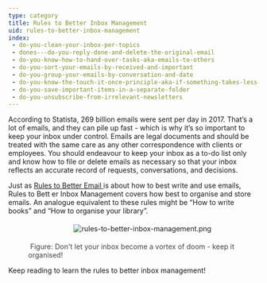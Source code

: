 ```yaml
---
type: category
title: Rules to Better Inbox Management
uid: rules-to-better-inbox-management
index:
 - do-you-clean-your-inbox-per-topics
 - dones---do-you-reply-done-and-delete-the-original-email
 - do-you-know-how-to-hand-over-tasks-aka-emails-to-others
 - do-you-sort-your-emails-by-received-and-important
 - do-you-group-your-emails-by-conversation-and-date
 - do-you-know-the-touch-it-once-principle-aka-if-something-takes-less-than--minutes-do-it-immediately
 - do-you-save-important-items-in-a-separate-folder
 - do-you-unsubscribe-from-irrelevant-newsletters
---
```


<p class="ssw15-rteElement-P">According to Statista, 269 billion emails were sent per day in 2017. That’s a lot of emails, and they can pile up fast - which is why it’s so important to keep your inbox under control. Emails are legal documents and should be treated with the same care as any other correspondence with clients or employees. You should endeavour to keep your inbox as a to-do list only and know how to file or delete emails as necessary so that your inbox reflects an accurate record of requests, conversations, and decisions.<br></p><p>Just as <a href="/_layouts/15/FIXUPREDIRECT.ASPX?WebId=3dfc0e07-e23a-4cbb-aac2-e778b71166a2&amp;TermSetId=07da3ddf-0924-4cd2-a6d4-a4809ae20160&amp;TermId=9775587d-d391-4b7d-8654-96953eeb9cfc">Rules to Better Email </a> is about how to best write and use emails, Rules to Bett er Inbox Management covers how best to organise and store emails. An analogue equivalent to these rules might be “How to write books” and “How to organise your library”.<br></p><dd class="ssw15-rteElement-FigureNormal"><p class="ssw15-rteElement-GreyBox" style="text-align&#58;center;">
      <img src="/SiteAssets/rules-to-better-inbox-management/rules-to-better-inbox-management.png" alt="rules-to-better-inbox-management.png" style="margin&#58;5px;" />&#160;</p><p class="ssw15-rteElement-P">​​​<span style="color&#58;#444444;"> Figure&#58; Don't let your inbox become a vortex of doom - keep it organised!</span></p></dd><p>Keep reading to learn the rules to better inbox management!<br></p>​<br>​<br>

